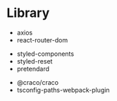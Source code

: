 # Library
- axios
- react-router-dom
<!-- Styled -->
- styled-components
- styled-reset
- pretendard
<!-- Path Alias -->
- @craco/craco
- tsconfig-paths-webpack-plugin

